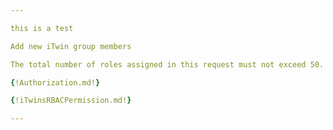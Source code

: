 ```yaml
---

this is a test

Add new iTwin group members

The total number of roles assigned in this request must not exceed 50. This can be achieved with many different configurations. For example, 1 role can be assigned to 50 groups, or 5 roles can be assigned to 10 groups, both resulting in 50 role assignments.

{!Authorization.md!}

{!iTwinsRBACPermission.md!}

---
```


